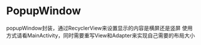 # PopupWindow
popupWindow封装，通过RecyclerView来设置显示的内容是横屏还是竖屏
使用方式请看MainActivity，同时需要重写View和Adapter来实现自己需要的布局大小
